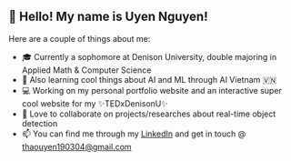 ## 👋 Hello! My name is Uyen Nguyen!

Here are a couple of things about me:
- 🎓 Currently a sophomore at Denison University, double majoring in Applied Math & Computer Science
- 🤖 Also learning cool things about AI and ML through AI Vietnam 🇻🇳
- 💻 Working on my personal portfolio website and an interactive super cool website for my ✨TEDxDenisonU✨
- 👯 Love to collaborate on projects/researches about real-time object detection
- 📫 You can find me through my [LinkedIn](https://www.linkedin.com/in/thaouyen-190304) and get in touch @ thaouyen190304@gmail.com


<!--
**uyen-nguyen-190304/uyen-nguyen-190304** is a ✨ _special_ ✨ repository because its `README.md` (this file) appears on your GitHub profile.

Here are some ideas to get you started:

- 🔭 I’m currently working on ...
- 🌱 I’m currently learning ...
- 👯 I’m looking to collaborate on ...
- 🤔 I’m looking for help with ...
- 💬 Ask me about ...
- 📫 How to reach me: ...
- 😄 Pronouns: ...
- ⚡ Fun fact: ...
-->
